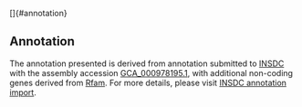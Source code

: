 []{#annotation}

Annotation
----------

The annotation presented is derived from annotation submitted to
[INSDC](http://www.insdc.org) with the assembly accession
[GCA\_000978195.1](http://www.ebi.ac.uk/ena/data/view/GCA_000978195.1),
with additional non-coding genes derived from
[Rfam](http://rfam.xfam.org/). For more details, please visit [INSDC
annotation
import](http://ensemblgenomes.org/info/data/insdc_annotation).
